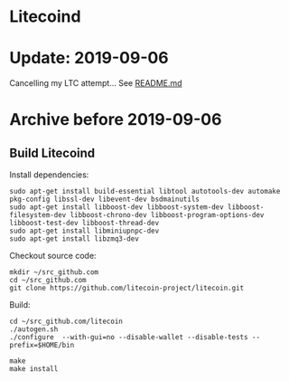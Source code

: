 # Litecoind

# Update: 2019-09-06

Cancelling my LTC attempt... See [README.md](README.md)

# Archive before 2019-09-06

## Build Litecoind

Install dependencies:
```
sudo apt-get install build-essential libtool autotools-dev automake pkg-config libssl-dev libevent-dev bsdmainutils 
sudo apt-get install libboost-dev libboost-system-dev libboost-filesystem-dev libboost-chrono-dev libboost-program-options-dev libboost-test-dev libboost-thread-dev 
sudo apt-get install libminiupnpc-dev 
sudo apt-get install libzmq3-dev 
```

Checkout source code:
```
mkdir ~/src_github.com
cd ~/src_github.com
git clone https://github.com/litecoin-project/litecoin.git
```

Build:
```
cd ~/src_github.com/litecoin
./autogen.sh
./configure  --with-gui=no --disable-wallet --disable-tests --prefix=$HOME/bin
```

```
make
make install
```

